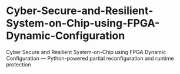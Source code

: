 # Cyber-Secure-and-Resilient-System-on-Chip-using-FPGA-Dynamic-Configuration
Cyber Secure and Resilient System-on-Chip using FPGA Dynamic Configuration — Python-powered partial reconfiguration and runtime protection
